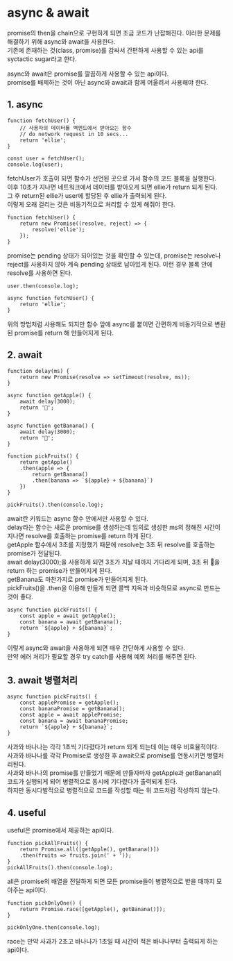 # async & await

promise의 then을 chain으로 구현하게 되면 조금 코드가 난잡해진다. 이러한 문제를 해결하기 위해 async와 await을 사용한다.  
기존에 존재하는 것(class, promise)를 감싸서 간편하게 사용할 수 있는 api를 syctactic sugar라고 한다.  

async와 await은 promise를 깔끔하게 사용할 수 있는 api이다.  
promise를 배제하는 것이 아닌 async와 await과 함께 어울려서 사용해야 한다.  

## 1. async
```
function fetchUser() {
    // 사용자의 데이터를 백엔드에서 받아오는 함수
    // do network request in 10 secs...
    return 'ellie';
}

const user = fetchUser();
console.log(user);
```

fetchUser가 호출이 되면 함수가 선언된 곳으로 가서 함수의 코드 블록을 실행한다.   
이후 10초가 지나면 네트워크에서 데이터를 받아오게 되면 ellie가 return 되게 된다.  
그 후 return된 ellie가 user에 할당된 후 ellie가 출력되게 된다.  
이렇게 오래 걸리는 것은 비동기적으로 처리할 수 있게 해줘야 한다.  

```
function fetchUser() {
    return new Promise((resolve, reject) => {
        resolve('ellie');
    });
}
```
promise는 pending 상태가 되어있는 것을 확인할 수 있는데, promise는 resolve나 reject를 사용하지 않아 계속 pending 상태로 남아있게 된다. 이런 경우 블록 안에 resolve를 사용하면 된다.  

```
user.then(console.log);

async function fetchUser() {
    return 'ellie';
}
```
위의 방법처럼 사용해도 되지만 함수 앞에 async를 붙이면 간편하게 비동기적으로 변환된 promise를 return 해 만들어지게 된다.  

## 2. await
```
function delay(ms) {
    return new Promise(resolve => setTimeout(resolve, ms));
}

async function getApple() {
    await delay(3000);
    return '🍎';
}

async function getBanana() {
    await delay(3000);
    return '🍌';
}

function pickFruits() {
    return getApple()
    .then(apple => {
        return getBanana()
        .then(banana => `${apple} + ${banana}`)
    })
}

pickFruits().then(console.log);
```

await란 키워드는 async 함수 안에서만 사용할 수 있다.  
delay라는 함수는 새로운 promise를 생성하는데 임의로 생성한 ms의 정해진 시간이 지나면 resolve를 호출하는 promise를 return 하게 된다.  
getApple 함수에서 3초를 지정했기 때문에 resolve는 3초 뒤 resolve를 호출하는 promise가 전달된다.  
await delay(3000);을 사용하게 되면 3초가 지날 때까지 기다리게 되며, 3초 뒤 🍎을 return 하는 promise가 만들어지게 된다.  
getBanana도 마찬가지로 promise가 만들어지게 된다.  
pickFruits()을 .then을 이용해 만들게 되면 콜백 지옥과 비슷하므로 async로 만드는 것이 좋다.  
```
async function pickFruits() {
    const apple = await getApple();
    const banana = await getBanana();
    return `${apple} + ${banana}`;
}
```
이렇게 async와 await을 사용하게 되면 매우 간단하게 사용할 수 있다.  
만약 에러 처리가 필요할 경우 try catch를 사용해 예외 처리를 해주면 된다.  

## 3. await 병렬처리
```
async function pickFruits() {
    const applePromise = getApple();
    const bananaPromise = getBanana();
    const apple = await applePromise;
    const banana = await bananaPromise;
    return `${apple} + ${banana}`;
}
```
사과와 바나나는 각각 1초씩 기다렸다가 return 되게 되는데 이는 매우 비효율적이다.  
사과와 바나나를 각각 Promise로 생성한 후 await으로 promise를 연동시키면 병렬처리된다.  
사과와 바나나의 promise를 만들었기 때문에 만들자마자 getApple과 getBanana의 코드가 실행되게 되어 병렬적으로 동시에 기다렸다가 출력되게 된다.  
하지만 동시다발적으로 병렬적으로 코드를 작성할 때는 위 코드처럼 작성하지 않는다.  

## 4. useful
useful은 promise에서 제공하는 api이다.  
```
function pickAllFruits() {
    return Promise.all([getApple(), getBanana()])
    .then(fruits => fruits.join(' + '));
}
pickAllFruits().then(console.log);
```
all은 promise의 배열을 전달하게 되면 모든 promise들이 병렬적으로 받을 때까지 모아주는 api이다.  
```
function pickOnlyOne() {
    return Promise.race([getApple(), getBanana()]);
}

pickOnlyOne.then(console.log);
```
race는 만약 사과가 2초고 바나나가 1초일 때 시간이 적은 바나나부터 출력되게 하는 api이다.  
